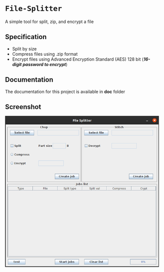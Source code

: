 # `File-Splitter`

A simple tool for split, zip, and encrypt a file

## Specification

- Split by size
- Compress files using .zip format
- Encrypt files using Advanced Encryption Standard (AES) 128 bit (***16-digit password to encrypt***)

## Documentation
The documentation for this project is available in **doc** folder

## Screenshot
![](doc/Screenshot.png)
